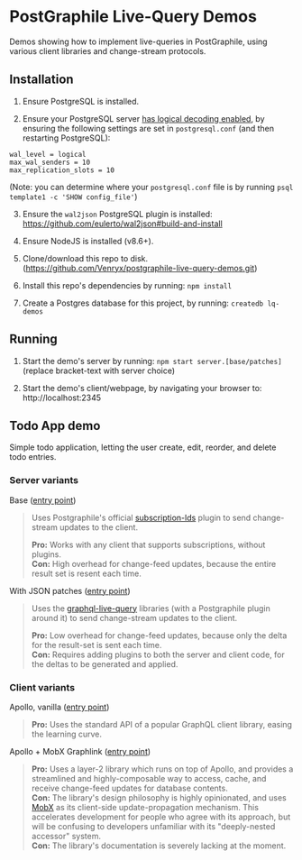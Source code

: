 # PostGraphile Live-Query Demos

Demos showing how to implement live-queries in PostGraphile, using various client libraries and change-stream protocols.

## Installation

1) Ensure PostgreSQL is installed.

2) Ensure your PostgreSQL server [has logical decoding enabled](https://www.graphile.org/postgraphile/live-queries/#graphilesubscriptions-lds), by ensuring the following settings are set in `postgresql.conf` (and then
restarting PostgreSQL):
```
wal_level = logical
max_wal_senders = 10
max_replication_slots = 10
```
(Note: you can determine where your `postgresql.conf` file is by running `psql template1 -c 'SHOW config_file'`)

3) Ensure the `wal2json` PostgreSQL plugin is installed: https://github.com/eulerto/wal2json#build-and-install

4) Ensure NodeJS is installed (v8.6+).

5) Clone/download this repo to disk. (https://github.com/Venryx/postgraphile-live-query-demos.git)

6) Install this repo's dependencies by running: `npm install`

7) Create a Postgres database for this project, by running: `createdb lq-demos`

## Running

1) Start the demo's server by running: `npm start server.[base/patches]` (replace bracket-text with server choice)

2) Start the demo's client/webpage, by navigating your browser to: http://localhost:2345

## Todo App demo

Simple todo application, letting the user create, edit, reorder, and delete todo entries.

### Server variants

Base ([entry point](/Demos/TodoApp/Server/Variants/Base.ts))

> Uses Postgraphile's official [subscription-lds](https://github.com/graphile/graphile-engine/tree/v4/packages/subscriptions-lds) plugin to send change-stream updates to the client.
>
> **Pro:** Works with any client that supports subscriptions, without plugins.  
> **Con:** High overhead for change-feed updates, because the entire result set is resent each time.

With JSON patches ([entry point](/Demos/TodoApp/Server/Variants/WithJSONPatches.ts))

> Uses the [graphql-live-query](https://github.com/n1ru4l/graphql-live-query) libraries (with a Postgraphile plugin around it) to send change-stream updates to the client.
>
> **Pro:** Low overhead for change-feed updates, because only the delta for the result-set is sent each time.  
> **Con:** Requires adding plugins to both the server and client code, for the deltas to be generated and applied.

### Client variants

Apollo, vanilla ([entry point](/Demos/TodoApp/Client/Variants/Apollo_Base.ts))

> **Pro:** Uses the standard API of a popular GraphQL client library, easing the learning curve.   

Apollo + MobX Graphlink ([entry point](/Demos/TodoApp/Client/Variants/Apollo_MobXGraphlink.ts))

> **Pro:** Uses a layer-2 library which runs on top of Apollo, and provides a streamlined and highly-composable way to access, cache, and receive change-feed updates for database contents.  
> **Con:** The library's design philosophy is highly opinionated, and uses [MobX](https://github.com/mobxjs/mobx) as its client-side update-propagation mechanism. This accelerates development for people who agree with its approach, but will be confusing to developers unfamiliar with its "deeply-nested accessor" system.  
> **Con:** The library's documentation is severely lacking at the moment.